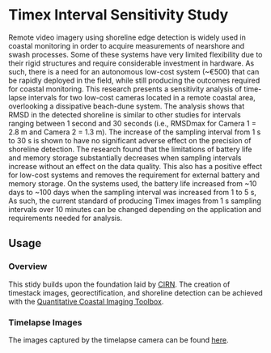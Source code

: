# Timex Interval Sensitivity Study
Remote video imagery using shoreline edge detection is widely used in coastal monitoring in order to acquire measurements of nearshore and swash processes. Some of these systems have very limited flexibility due to their rigid structures and require considerable investment in hardware. As such, there is a need for an autonomous low-cost system (~€500) that can be rapidly deployed in the field, while still producing the outcomes required for coastal monitoring. This research presents a sensitivity analysis of time-lapse intervals for two low-cost cameras located in a remote coastal area, overlooking a dissipative beach-dune system. The analysis shows that RMSD in the detected shoreline is similar to other studies for intervals ranging between 1 second and 30 seconds (i.e., RMSDmax for Camera 1 = 2.8 m and Camera 2 = 1.3 m). The increase of the sampling interval from 1 s to 30 s is shown to have no significant adverse effect on the precision of shoreline detection. The research found that the limitations of battery life and memory storage substantially decreases when sampling intervals increase without an effect on the data quality. This also has a positive effect for low-cost systems and removes the requirement for external battery and memory storage. On the systems used, the battery life increased from ~10 days to ~100 days when the sampling interval was increased from 1 to 5 s, As such, the current standard of producing Timex images from 1 s sampling intervals over 10 minutes can be changed depending on the application and requirements needed for analysis. 

## Usage
### Overview
This stidy builds upon the foundation laid by [CIRN](https://github.com/Coastal-Imaging-Research-Network).
The creation of timestack images, georectification, and shoreline detection can be achieved with the [Quantitative Coastal Imaging Toolbox](https://github.com/Coastal-Imaging-Research-Network/CIRN-Quantitative-Coastal-Imaging-Toolbox). 

### Timelapse Images
The images captured by the timelapse camera can be found [here](Timelapse_Images).
